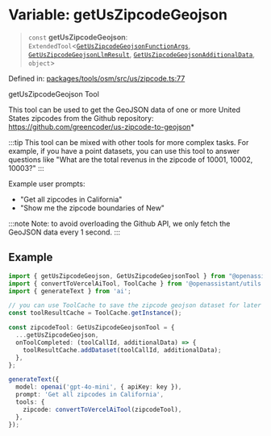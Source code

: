 # Variable: getUsZipcodeGeojson

> `const` **getUsZipcodeGeojson**: `ExtendedTool`\<[`GetUsZipcodeGeojsonFunctionArgs`](../type-aliases/GetUsZipcodeGeojsonFunctionArgs.md), [`GetUsZipcodeGeojsonLlmResult`](../type-aliases/GetUsZipcodeGeojsonLlmResult.md), [`GetUsZipcodeGeojsonAdditionalData`](../type-aliases/GetUsZipcodeGeojsonAdditionalData.md), `object`\>

Defined in: [packages/tools/osm/src/us/zipcode.ts:77](https://github.com/geodaopenjs/openassistant/blob/0a6a7e7306d75a25dc968b3117f04cb7bd613bec/packages/tools/osm/src/us/zipcode.ts#L77)

getUsZipcodeGeojson Tool

This tool can be used to get the GeoJSON data of one or more United States zipcodes from the Github repository: https://github.com/greencoder/us-zipcode-to-geojson*

:::tip
This tool can be mixed with other tools for more complex tasks. For example, if you have a point datasets, you can use this tool
to answer questions like "What are the total revenus in the zipcode of 10001, 10002, 10003?"
:::

Example user prompts:
- "Get all zipcodes in California"
- "Show me the zipcode boundaries of New"

:::note
Note: to avoid overloading the Github API, we only fetch the GeoJSON data every 1 second.
:::

## Example

```typescript
import { getUsZipcodeGeojson, GetUsZipcodeGeojsonTool } from "@openassistant/osm";
import { convertToVercelAiTool, ToolCache } from '@openassistant/utils';
import { generateText } from 'ai';

// you can use ToolCache to save the zipcode geojson dataset for later use
const toolResultCache = ToolCache.getInstance();

const zipcodeTool: GetUsZipcodeGeojsonTool = {
  ...getUsZipcodeGeojson,
  onToolCompleted: (toolCallId, additionalData) => {
    toolResultCache.addDataset(toolCallId, additionalData);
  },
};

generateText({
  model: openai('gpt-4o-mini', { apiKey: key }),
  prompt: 'Get all zipcodes in California',
  tools: {
    zipcode: convertToVercelAiTool(zipcodeTool),
  },
});
```
